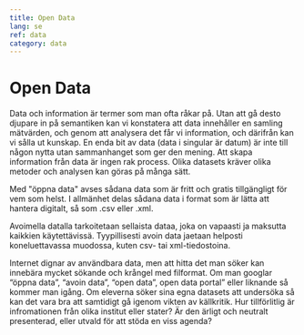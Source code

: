 ```yaml
---
title: Open Data
lang: se
ref: data
category: data
---
```


# Open Data


Data och information är termer som man ofta råkar på. Utan att gå desto djupare in på semantiken kan vi konstatera att data innehåller en samling mätvärden, och genom att analysera det får vi information, och därifrån kan vi sålla ut kunskap. En enda bit av data (data i singular är datum) är inte till någon nytta utan sammanhanget som ger den mening. Att skapa information från data är ingen rak process. Olika datasets kräver olika metoder och analysen kan göras på många sätt.

Med "öppna data" avses sådana data som är fritt och gratis tillgängligt för vem som helst.
I allmänhet delas sådana data i format som är lätta att hantera digitalt, så som .csv eller .xml.



Avoimella datalla tarkoitetaan sellaista dataa, joka on vapaasti ja maksutta kaikkien käytettävissä.
Tyypillisesti avoin data jaetaan helposti koneluettavassa muodossa, kuten csv- tai xml-tiedostoina.

Internet dignar av användbara data, men att hitta det man söker kan innebära mycket sökande och krångel med filformat. Om man googlar “öppna data”, “avoin data”, “open data”, open data portal” eller liknande så kommer man igång. Om eleverna söker sina egna datasets att undersöka så kan det vara bra att samtidigt gå igenom vikten av källkritik. Hur tillförlitlig är infromationen från olika institut eller stater? Är den ärligt och neutralt presenterad, eller utvald för att stöda en viss agenda?
